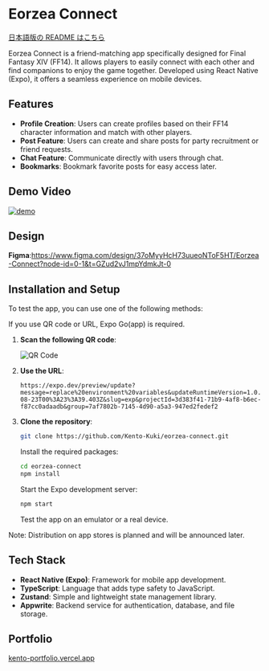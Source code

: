 # Eorzea Connect

[日本語版の README はこちら](https://github.com/Kento-Kuki/eorzea-connect/blob/main/README.ja.md)

Eorzea Connect is a friend-matching app specifically designed for Final Fantasy XIV (FF14). It allows players to easily connect with each other and find companions to enjoy the game together. Developed using React Native (Expo), it offers a seamless experience on mobile devices.

## Features

- **Profile Creation**: Users can create profiles based on their FF14 character information and match with other players.
- **Post Feature**: Users can create and share posts for party recruitment or friend requests.
- **Chat Feature**: Communicate directly with users through chat.
- **Bookmarks**: Bookmark favorite posts for easy access later.

## Demo Video

[![demo](https://img.youtube.com/vi/qZKuYuMYMGc/0.jpg)](https://youtu.be/qZKuYuMYMGc)

## Design

**Figma**:https://www.figma.com/design/37oMyyHcH73uueoNToF5HT/Eorzea-Connect?node-id=0-1&t=GZud2vJ1mpYdmkJt-0

## Installation and Setup

To test the app, you can use one of the following methods:

If you use QR code or URL, Expo Go(app) is required.

1. **Scan the following QR code**:

   ![QR Code](https://github.com/user-attachments/assets/fbda7416-4263-4651-9e74-2f0d7ff0bdb3)

2. **Use the URL**:

   ```
   https://expo.dev/preview/update?message=replace%20environment%20variables&updateRuntimeVersion=1.0.0&createdAt=2024-08-23T00%3A23%3A39.403Z&slug=exp&projectId=3d383f41-71b9-4af8-b6ec-f87cc0adaadb&group=7af7802b-7145-4d90-a5a3-947ed2fedef2
   ```

3. **Clone the repository**:

   ```bash
   git clone https://github.com/Kento-Kuki/eorzea-connect.git

   ```

   Install the required packages:

   ```bash
   cd eorzea-connect
   npm install

   ```

   Start the Expo development server:

   ```bash
   npm start

   ```

   Test the app on an emulator or a real device.

Note: Distribution on app stores is planned and will be announced later.

## Tech Stack

- **React Native (Expo)**: Framework for mobile app development.
- **TypeScript**: Language that adds type safety to JavaScript.
- **Zustand**: Simple and lightweight state management library.
- **Appwrite**: Backend service for authentication, database, and file storage.

## Portfolio

[kento-portfolio.vercel.app
](https://kento-portfolio.vercel.app/)
